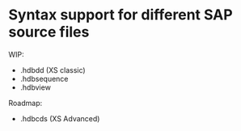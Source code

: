 # Syntax support for different SAP source files

WIP:

* .hdbdd (XS classic)
* .hdbsequence
* .hdbview

Roadmap:

* .hdbcds (XS Advanced)
